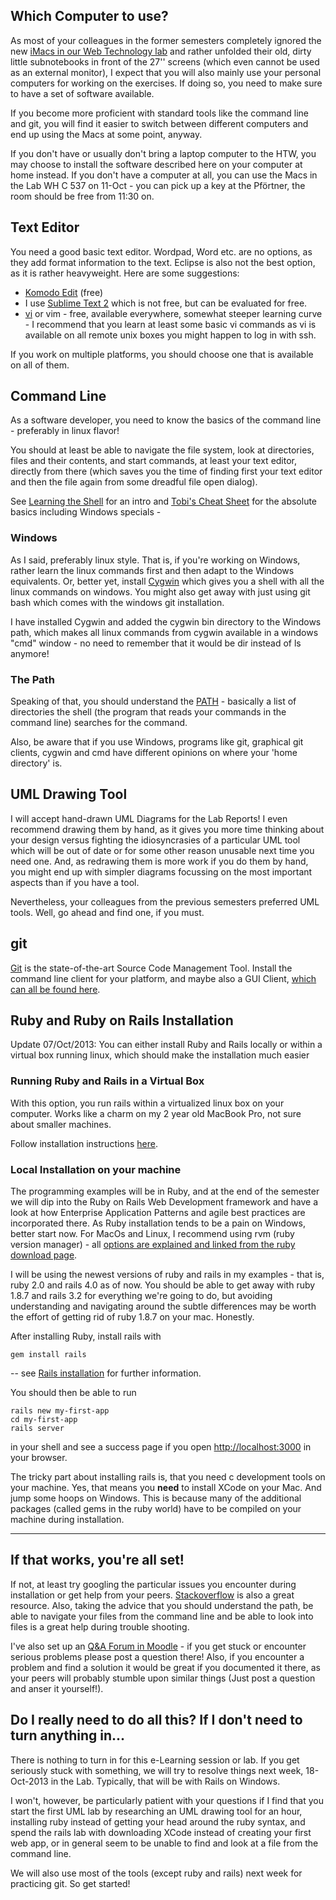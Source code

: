 



## Which Computer to use?

As most of your colleagues in the former semesters completely ignored the new [iMacs in our Web Technology lab](http://imi-bachelor.htw-berlin.de/studium/labore/web-technology/) and rather unfolded their old, dirty little subnotebooks in front of the 27'' screens (which even cannot be used as an external monitor), I expect that you will also mainly use your personal computers for working on the exercises. If doing so, you need to make sure to have a set of software available.

If you become more proficient with standard tools like the command line and git, you will find it easier to switch between different computers and end up using the Macs at some point, anyway.

If you don't have or usually don't bring a laptop computer to the HTW, you may choose to install the software described here on your computer at home instead. If you don't have a computer at all, you can use the Macs in the Lab WH C 537 on 11-Oct - you can pick up a key at the Pförtner, the room should be free from 11:30 on.


## Text Editor
You need a good basic text editor. Wordpad, Word etc. are no options, as they add format information to the text. Eclipse is also not the best option, as it is rather heavyweight.
Here are some suggestions:

  * [Komodo Edit](http://www.activestate.com/komodo-edit) (free)
  * I use [Sublime Text 2](http://www.sublimetext.com/2 ) which is not free, but can be evaluated for free.
  * [vi](http://en.wikipedia.org/wiki/Vi) or vim - free, available everywhere, somewhat steeper learning curve - I recommend that you learn at least some basic vi commands as vi is available on all remote unix boxes you might happen to log in with ssh.

If you work on multiple platforms, you should choose one that is available on all of them.

## Command Line
As a software developer, you need to know the basics of the command line - preferably in linux flavor!

You should at least be able to navigate the file system, look at directories, files and their contents, and start commands, at least your text editor, directly from there (which saves you the time of finding first your text editor and then the file again from some dreadful file open dialog).

See [Learning the Shell](http://linuxcommand.org/learning_the_shell.php) for an intro
and [Tobi's Cheat Sheet](http://pragtob.github.io/rails-beginner-cheatsheet/) for the absolute basics including Windows specials -

### Windows
As I said, preferably linux style. That is, if you're working on Windows, rather learn the linux commands first and then adapt to the Windows equivalents. Or, better yet, install [Cygwin](http://www.cygwin.com/) which gives you a shell with all the linux commands on windows. You might also get away with just using git bash which comes with the windows git installation.

I have installed Cygwin and added the cygwin bin directory to the Windows path, which makes all linux commands from cygwin available in a windows "cmd" window - no need to remember that it would be dir instead of ls anymore!

### The Path

Speaking of that, you should understand the [PATH](http://www.linfo.org/path_env_var.daswarmalhtmlundsollswiederwerden) - basically a list of directories the shell (the program that reads your commands in the command line) searches for the command.

Also, be aware that if you use Windows, programs like git, graphical git clients, cygwin and cmd have different opinions on where your 'home directory' is.


## UML Drawing Tool

I will accept hand-drawn UML Diagrams for the Lab Reports! I even recommend drawing them by hand, as it gives you more time thinking about your design versus fighting the idiosyncrasies of a particular UML tool which will be out of date or for some other reason unusable next time you need one. And, as redrawing them is more work if you do them by hand, you might end up with simpler diagrams focussing on the most important aspects than if you have a tool.

Nevertheless, your colleagues from the previous semesters preferred UML tools. Well, go ahead and find one, if you must.

## git

[Git](http://git-scm.com/) is the state-of-the-art Source Code Management Tool. Install the command line client for your platform, and maybe also a GUI Client, [which can all be found here](http://git-scm.com/download/).

## Ruby and Ruby on Rails Installation

Update 07/Oct/2013: You can either install Ruby and Rails locally or within a virtual box running linux, which should make the installation much easier

### Running Ruby and Rails in a Virtual Box

With this option, you run rails within a virtualized linux box on your computer. Works like a charm on my 2 year old MacBook Pro, not sure about smaller machines.

Follow  installation instructions [here](https://github.com/info3/rails-starter-box).

### Local Installation on your machine
The programming examples will be in Ruby, and at the end of the semester we will dip into the Ruby on Rails Web Development framework and have a look at how Enterprise Application Patterns and agile best practices are incorporated there. As Ruby installation tends to be a pain on Windows, better start now.
For MacOs and Linux, I recommend using rvm (ruby version manager) - all [options are explained and linked from the ruby download page](https://www.ruby-lang.org/en/downloads/).

I will be using the newest versions of ruby and rails in my examples - that is, ruby 2.0 and rails 4.0 as of now. You should be able to get away with ruby 1.8.7 and rails 3.2 for everything we're going to do, but avoiding understanding and navigating around the subtle differences may be worth the effort of getting rid of ruby 1.8.7 on your mac. Honestly.

After installing Ruby, install rails with

    gem install rails

-- see [Rails installation](http://guides.rubyonrails.org/getting_started.daswarmalhtmlundsollswiederwerden#installing-rails) for further information.

You should then be able to run

    rails new my-first-app
    cd my-first-app
    rails server

in your shell and see a success page if you open [http://localhost:3000](http://localhost:3000) in your browser.

The tricky part about installing rails is, that you need c development tools on your machine. Yes, that means you **need** to install XCode on your Mac. And jump some hoops on Windows. This is because many of the additional packages (called gems in the ruby world) have to be compiled on your machine during installation.

***

## If that works, you're all set!

If not, at least try googling the particular issues you encounter during installation or get help from your peers. [Stackoverflow](http://stackoverflow.com/) is also a great resource. Also, taking the advice that you should understand the path, be able to navigate your files from the command line and be able to look into files is a great help during trouble shooting.

I've also set up an [Q&A Forum in Moodle](https://moodle.htw-berlin.de/mod/forum/view.php?id=27971) - if you get stuck or encounter serious problems please post a question there! Also, if you encounter a problem and find a solution it would be great if you documented it there, as your peers will probably stumble upon similar things (Just post a question and anser it yourself!).

## Do I really need to do all this? If I don't need to turn anything in...

There is nothing to turn in for this e-Learning session or lab. If you get seriously stuck with something, we will try to resolve things next week, 18-Oct-2013 in the Lab. Typically, that will be with Rails on Windows.

I won't, however, be particularly patient with your questions if I find that you start the first UML lab by researching an UML drawing tool for an hour, installing ruby instead of getting your head around the ruby syntax, and spend the rails lab with downloading XCode instead of creating your first web app, or in general seem to be unable to find and look at a file from the command line.

We will also use most of the tools (except ruby and rails) next week for practicing git. So get started!
